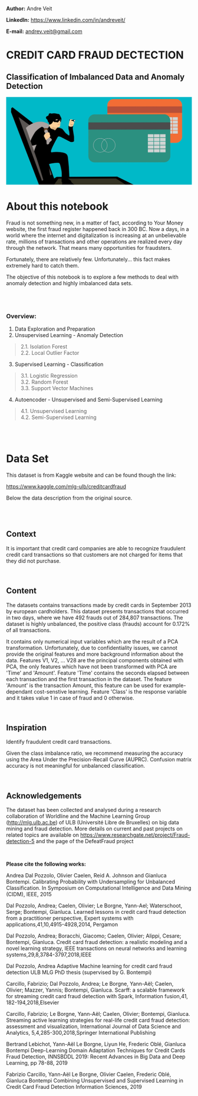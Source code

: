    **Author:** Andre Veit

   **LinkedIn:** https://www.linkedin.com/in/andreveit/

   **E-mail:** andrev.veit@gmail.com

# CREDIT CARD FRAUD DECTECTION
## Classification of Imbalanced Data and Anomaly Detection

![creditcardimg.jpg](https://github.com/andreveit/credit_card_fraud_detection/blob/main/creditcardimg.jpg?raw=true)

# **About this notebook**


Fraud is not something new, in a matter of fact, according to Your Money website, the first fraud register happened back in 300 BC. Now a days, in a world where the internet and digitalization is increasing at an unbelievable rate, millions of transactions and other operations are realized every day through the network. That means many opportunities for fraudsters. 

Fortunately, there are relatively few. Unfortunately... this fact makes extremely hard to catch them. 

The objective of this notebook is to explore a few methods to deal with anomaly detection and highly imbalanced data sets.

<br>
<br>

### **Overview:**

1. Data Exploration and Preparation
2. Unsupervised Learning - Anomaly Detection
>2.1. Isolation Forest<br>
>2.2. Local Outlier Factor
3. Supervised Learning - Classification
>3.1. Logistic Regression<br>
>3.2. Random Forest<br>
>3.3. Support Vector Machines
4. Autoencoder - Unsupervised and  Semi-Supervised Learning
>4.1. Unsupervised Learning<br>
>4.2. Semi-Supervised Learning<br>

<br>
<br>

# Data Set

This dataset is from Kaggle website and can be found though the link:

https://www.kaggle.com/mlg-ulb/creditcardfraud


Below the data description from the original source.

<br>
<br>

## Context
It is important that credit card companies are able to recognize fraudulent credit card transactions so that customers are not charged for items that they did not purchase.

<br>

## Content
The datasets contains transactions made by credit cards in September 2013 by european cardholders.
This dataset presents transactions that occurred in two days, where we have 492 frauds out of 284,807 transactions. The dataset is highly unbalanced, the positive class (frauds) account for 0.172% of all transactions.

It contains only numerical input variables which are the result of a PCA transformation. Unfortunately, due to confidentiality issues, we cannot provide the original features and more background information about the data. Features V1, V2, … V28 are the principal components obtained with PCA, the only features which have not been transformed with PCA are 'Time' and 'Amount'. Feature 'Time' contains the seconds elapsed between each transaction and the first transaction in the dataset. The feature 'Amount' is the transaction Amount, this feature can be used for example-dependant cost-senstive learning. Feature 'Class' is the response variable and it takes value 1 in case of fraud and 0 otherwise.

<br>

## Inspiration
Identify fraudulent credit card transactions.

Given the class imbalance ratio, we recommend measuring the accuracy using the Area Under the Precision-Recall Curve (AUPRC). Confusion matrix accuracy is not meaningful for unbalanced classification.

<br>

## Acknowledgements
The dataset has been collected and analysed during a research collaboration of Worldline and the Machine Learning Group (http://mlg.ulb.ac.be) of ULB (Université Libre de Bruxelles) on big data mining and fraud detection.
More details on current and past projects on related topics are available on https://www.researchgate.net/project/Fraud-detection-5 and the page of the DefeatFraud project

<br>

**Please cite the following works:**

Andrea Dal Pozzolo, Olivier Caelen, Reid A. Johnson and Gianluca Bontempi. Calibrating Probability with Undersampling for Unbalanced Classification. In Symposium on Computational Intelligence and Data Mining (CIDM), IEEE, 2015

Dal Pozzolo, Andrea; Caelen, Olivier; Le Borgne, Yann-Ael; Waterschoot, Serge; Bontempi, Gianluca. Learned lessons in credit card fraud detection from a practitioner perspective, Expert systems with applications,41,10,4915-4928,2014, Pergamon

Dal Pozzolo, Andrea; Boracchi, Giacomo; Caelen, Olivier; Alippi, Cesare; Bontempi, Gianluca. Credit card fraud detection: a realistic modeling and a novel learning strategy, IEEE transactions on neural networks and learning systems,29,8,3784-3797,2018,IEEE

Dal Pozzolo, Andrea Adaptive Machine learning for credit card fraud detection ULB MLG PhD thesis (supervised by G. Bontempi)

Carcillo, Fabrizio; Dal Pozzolo, Andrea; Le Borgne, Yann-Aël; Caelen, Olivier; Mazzer, Yannis; Bontempi, Gianluca. Scarff: a scalable framework for streaming credit card fraud detection with Spark, Information fusion,41, 182-194,2018,Elsevier

Carcillo, Fabrizio; Le Borgne, Yann-Aël; Caelen, Olivier; Bontempi, Gianluca. Streaming active learning strategies for real-life credit card fraud detection: assessment and visualization, International Journal of Data Science and Analytics, 5,4,285-300,2018,Springer International Publishing

Bertrand Lebichot, Yann-Aël Le Borgne, Liyun He, Frederic Oblé, Gianluca Bontempi Deep-Learning Domain Adaptation Techniques for Credit Cards Fraud Detection, INNSBDDL 2019: Recent Advances in Big Data and Deep Learning, pp 78-88, 2019

Fabrizio Carcillo, Yann-Aël Le Borgne, Olivier Caelen, Frederic Oblé, Gianluca Bontempi Combining Unsupervised and Supervised Learning in Credit Card Fraud Detection Information Sciences, 2019

